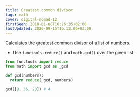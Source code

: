 ```yaml
---
title: Greatest common divisor
tags: math
cover: digital-nomad-12
firstSeen: 2018-01-08T16:26:35+02:00
lastUpdated: 2020-09-15T16:13:06+03:00
---
```


Calculates the greatest common divisor of a list of numbers.

- Use `functools.reduce()` and `math.gcd()` over the given list.

```py
from functools import reduce
from math import gcd as _gcd

def gcd(numbers):
  return reduce(_gcd, numbers)
```

```py
gcd([8, 36, 28]) # 4
```
